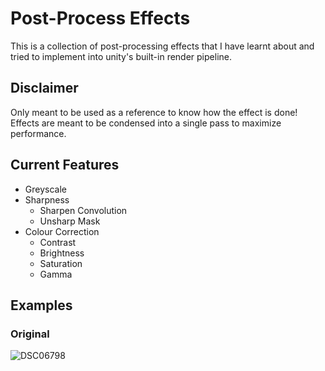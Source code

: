 # Post-Process Effects
This is a collection of post-processing effects that I have learnt about and tried to implement into unity's built-in render pipeline.

## Disclaimer
Only meant to be used as a reference to know how the effect is done!
</br>Effects are meant to be condensed into a single pass to maximize performance.

## Current Features
- Greyscale
- Sharpness
  - Sharpen Convolution
  - Unsharp Mask
- Colour Correction
    - Contrast
    - Brightness
    - Saturation
    - Gamma

 ## Examples
 ### Original
 ![DSC06798](https://github.com/yanchn-lim/Post-Process-Effects/assets/105861890/98ee41e6-38ce-4298-be1f-56e34db735dc)

